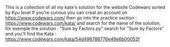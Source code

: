  This is a collection of all my kata's solution for the website Codewars sorted by Kyu level
 If you're curious you can creat an account on https://www.codewars.com/ then go into the practice section : https://www.codewars.com/kata/ and search for the name of the solution, for exemple the solution : "Sum by Factors.py" search for "Sum by Factors" and you'll find the Kata : https://www.codewars.com/kata/54d496788776e49e6b00052f
